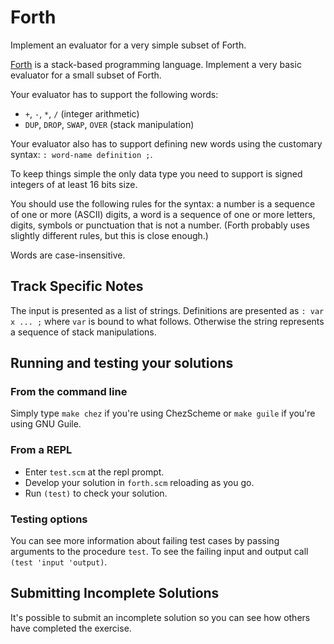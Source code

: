 # Forth

Implement an evaluator for a very simple subset of Forth.

[Forth](https://en.wikipedia.org/wiki/Forth_%28programming_language%29)
is a stack-based programming language. Implement a very basic evaluator
for a small subset of Forth.

Your evaluator has to support the following words:

- `+`, `-`, `*`, `/` (integer arithmetic)
- `DUP`, `DROP`, `SWAP`, `OVER` (stack manipulation)

Your evaluator also has to support defining new words using the
customary syntax: `: word-name definition ;`.

To keep things simple the only data type you need to support is signed
integers of at least 16 bits size.

You should use the following rules for the syntax: a number is a
sequence of one or more (ASCII) digits, a word is a sequence of one or
more letters, digits, symbols or punctuation that is not a number.
(Forth probably uses slightly different rules, but this is close
enough.)

Words are case-insensitive.



## Track Specific Notes

The input is presented as a list of strings\.
Definitions are presented as `: var x ... ;` where `var` is bound to what follows\.
Otherwise the string represents a sequence of stack manipulations\.


## Running and testing your solutions



### From the command line

Simply type `make chez` if you're using ChezScheme or `make guile` if you're using GNU Guile\.


### From a REPL

* Enter `test.scm` at the repl prompt\.
* Develop your solution in `forth.scm` reloading as you go\.
* Run `(test)` to check your solution\.



### Testing options

You can see more information about failing test cases by passing
arguments to the procedure `test`\.
 To see the failing input and output call `(test 'input 'output)`\.


## Submitting Incomplete Solutions
It's possible to submit an incomplete solution so you can see how others have completed the exercise.
